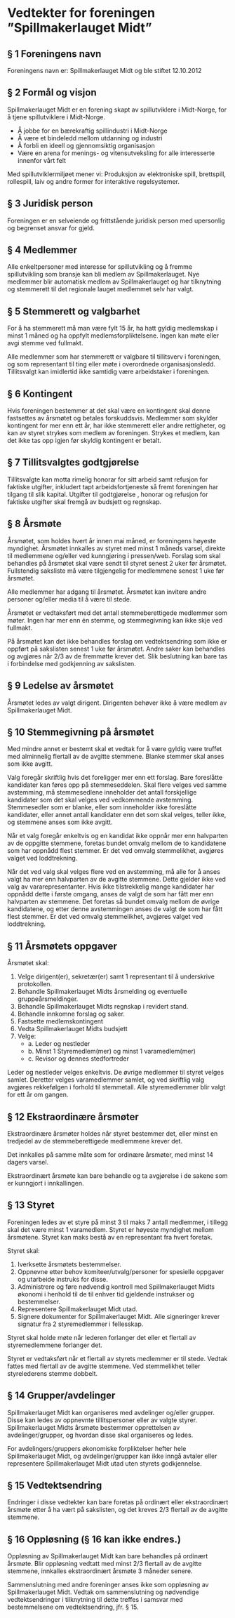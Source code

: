 # Vedtekter for foreningen ”Spillmakerlauget Midt”

## § 1 Foreningens navn
Foreningens navn er: Spillmakerlauget Midt og ble stiftet 12.10.2012

## § 2 Formål og visjon
Spillmakerlauget Midt er en forening skapt av spillutviklere i Midt-Norge, for å tjene spillutviklere i Midt-Norge.

-	Å jobbe for en bærekraftig spillindustri i Midt-Norge
-	Å være et bindeledd mellom utdanning og industri
-	Å forbli en ideell og gjennomsiktig organisasjon
-	Være en arena for menings- og vitensutveksling for alle interesserte innenfor vårt felt

Med spillutviklermiljøet mener vi: Produksjon av elektroniske spill, brettspill, rollespill, laiv og andre former for interaktive regelsystemer.
 
## § 3 Juridisk person
Foreningen er en selveiende og frittstående juridisk person med upersonlig og begrenset ansvar for gjeld.

## § 4 Medlemmer
Alle enkeltpersoner med interesse for spillutvikling og å fremme spillutvikling som bransje kan bli medlem av Spillmakerlauget. Nye medlemmer blir automatisk medlem av Spillmakerlauget og har tilknytning og stemmerett til det regionale lauget medlemmet selv har valgt.

## § 5 Stemmerett og valgbarhet
For å ha stemmerett må man være fylt 15 år, ha hatt gyldig medlemskap i minst 1 måned og ha oppfylt medlemsforpliktelsene. Ingen kan møte eller avgi stemme ved fullmakt.
 
Alle medlemmer som har stemmerett er valgbare til tillitsverv i foreningen, og som representant til ting eller møte i overordnede organisasjonsledd. Tillitsvalgt kan imidlertid ikke samtidig være arbeidstaker i foreningen.

## § 6 Kontingent
Hvis foreningen bestemmer at det skal være en kontingent skal denne fastsettes av årsmøtet og betales forskuddsvis.
Medlemmer som skylder kontingent for mer enn ett år, har ikke stemmerett eller andre rettigheter, og kan av styret strykes som medlem av foreningen. Strykes et medlem, kan det ikke tas opp igjen før skyldig kontingent er betalt.

## § 7 Tillitsvalgtes godtgjørelse
Tillitsvalgte kan motta rimelig honorar for sitt arbeid samt refusjon for faktiske utgifter, inkludert tapt arbeidsfortjeneste så fremt foreningen har tilgang til slik kapital. Utgifter til godtgjørelse , honorar og refusjon for faktiske utgifter skal fremgå av budsjett og regnskap.

## § 8 Årsmøte
Årsmøtet, som holdes hvert år innen mai måned, er foreningens høyeste myndighet.
Årsmøtet innkalles av styret med minst 1 måneds varsel, direkte til medlemmene og/eller ved kunngjøring i pressen/web. Forslag som skal behandles på årsmøtet skal være sendt til styret senest 2 uker før årsmøtet. Fullstendig saksliste må være tilgjengelig for medlemmene senest 1 uke før årsmøtet.

Alle medlemmer har adgang til årsmøtet. Årsmøtet kan invitere andre personer og/eller media til å være til stede.

Årsmøtet er vedtaksført med det antall stemmeberettigede medlemmer som møter. Ingen har mer enn én stemme, og stemmegivning kan ikke skje ved fullmakt.

På årsmøtet kan det ikke behandles forslag om vedtektsendring som ikke er oppført på sakslisten senest 1 uke før årsmøtet. Andre saker kan behandles og avgjøres når 2/3 av de fremmøtte krever det. Slik beslutning kan bare tas i forbindelse med godkjenning av sakslisten.

## § 9 Ledelse av årsmøtet
Årsmøtet ledes av valgt dirigent. Dirigenten behøver ikke å være medlem av Spillmakerlauget Midt.

## § 10 Stemmegivning på årsmøtet
Med mindre annet er bestemt skal et vedtak for å være gyldig være truffet med alminnelig flertall av de avgitte stemmene. Blanke stemmer skal anses som ikke avgitt.

Valg foregår skriftlig hvis det foreligger mer enn ett forslag. Bare foreslåtte kandidater kan føres opp på stemmeseddelen. Skal flere velges ved samme avstemming, må stemmesedlene inneholder det antall forskjellige kandidater som det skal velges ved vedkommende avstemming. Stemmesedler som er blanke, eller som inneholder ikke foreslåtte kandidater, eller annet antall kandidater enn det som skal velges, teller ikke, og stemmene anses som ikke avgitt.

Når et valg foregår enkeltvis og en kandidat ikke oppnår mer enn halvparten av de oppgitte stemmene, foretas bundet omvalg mellom de to kandidatene som har oppnådd flest stemmer. Er det ved omvalg stemmelikhet, avgjøres valget ved loddtrekning.

Når det ved valg skal velges flere ved en avstemming, må alle for å anses valgt ha mer enn halvparten av de avgitte stemmene. Dette gjelder ikke ved valg av vararepresentanter. Hvis ikke tilstrekkelig mange kandidater har oppnådd dette i første omgang, anses de valgt de som har fått mer enn halvparten av stemmene. Det foretas så bundet omvalg mellom de øvrige kandidatene, og etter denne avstemmingen anses de valgt de som har fått flest stemmer. Er det ved omvalg stemmelikhet, avgjøres valget ved loddtrekning.

## § 11 Årsmøtets oppgaver
Årsmøtet skal:
1.	Velge dirigent(er), sekretær(er) samt 1 representant til å underskrive protokollen.
2.	Behandle Spillmakerlauget Midts årsmelding og eventuelle gruppeårsmeldinger.
3.	Behandle Spillmakerlauget Midts regnskap i revidert stand.
4.	Behandle innkomne forslag og saker.
5.	Fastsette medlemskontingent
6.	Vedta Spillmakerlauget Midts budsjett
7.	Velge:
    - a.	Leder og nestleder
    - b.	Minst 1 Styremedlem(mer) og minst 1 varamedlem(mer)
    - c.	Revisor og dennes stedfortreder

Leder og nestleder velges enkeltvis. De øvrige medlemmer til styret velges samlet. Deretter velges varamedlemmer samlet, og ved skriftlig valg avgjøres rekkefølgen i forhold til stemmetall.
Alle styremedlemmer blir valgt for ett år om gangen.

## § 12 Ekstraordinære årsmøter
Ekstraordinære årsmøter holdes når styret bestemmer det, eller minst en tredjedel av de stemmeberettigede medlemmene krever det.

Det innkalles på samme måte som for ordinære årsmøter, med minst 14 dagers varsel.

Ekstraordinært årsmøte kan bare behandle og ta avgjørelse i de sakene som er kunngjort i innkallingen.

## § 13 Styret
Foreningen ledes av et styre på minst 3 til maks 7 antall medlemmer, i tillegg skal det være minst 1 varamedlem. Styret er høyeste myndighet mellom årsmøtene.
Styret kan maks bestå av en representant fra hvert foretak.

Styret skal:
1.	Iverksette årsmøtets bestemmelser.
2.	Oppnevne etter behov komiteer/utvalg/personer for spesielle oppgaver og utarbeide instruks for disse.
3.	Administrere og føre nødvendig kontroll med Spillmakerlauget Midts økonomi i henhold til de til enhver tid gjeldende instrukser og bestemmelser.
4.	Representere Spillmakerlauget Midt utad.
5.	Signere dokumenter for Spillmakerlauget Midt. Alle signeringer krever signatur fra 2 styremedlemmer i fellesskap.

Styret skal holde møte når lederen forlanger det eller et flertall av styremedlemmene forlanger det.

Styret er vedtaksført når et flertall av styrets medlemmer er til stede. Vedtak fattes med flertall av de avgitte stemmene. Ved stemmelikhet teller styrelederens stemme dobbelt.

## § 14 Grupper/avdelinger
Spillmakerlauget Midt kan organiseres med avdelinger og/eller grupper. Disse kan ledes av oppnevnte tillitspersoner eller av valgte styrer. Spillmakerlauget Midts årsmøte bestemmer opprettelsen av avdelinger/grupper, og hvordan disse skal organiseres og ledes.

For avdelingers/gruppers økonomiske forpliktelser hefter hele Spillmakerlauget Midt, og avdelinger/grupper kan ikke inngå avtaler eller representere Spillmakerlauget Midt utad uten styrets godkjennelse.

## § 15 Vedtektsendring
Endringer i disse vedtekter kan bare foretas på ordinært eller ekstraordinært årsmøte etter å ha vært på sakslisten, og det kreves 2/3 flertall av de avgitte stemmene.

## § 16 Oppløsning (§ 16 kan ikke endres.)
Oppløsning av Spillmakerlauget Midt kan bare behandles på ordinært årsmøte. Blir oppløsning vedtatt med minst 2/3 flertall av de avgitte stemmene, innkalles ekstraordinært årsmøte 3 måneder senere.

Sammenslutning med andre foreninger anses ikke som oppløsning av Spillmakerlauget Midt. Vedtak om sammenslutning og nødvendige vedtektsendringer i tilknytning til dette treffes i samsvar med bestemmelsene om vedtektsendring, jfr. § 15.


